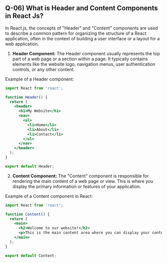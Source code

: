 ## Q-06) What is Header and Content Components in React Js?

In React.js, the concepts of "Header" and "Content" components are used to describe a common pattern for organizing the structure of a React application, often in the context of building a user interface or a layout for a web application.

1. **Header Component:** The Header component usually represents the top part of a web page or a section within a page. It typically contains elements like the website logo, navigation menus, user authentication controls, or any other content.

Example of a Header component:

```jsx
import React from 'react';

function Header() {
  return (
    <header>
      <h1>My Website</h1>
      <nav>
        <ul>
          <li>Home</li>
          <li>About</li>
          <li>Contact</li>
        </ul>
      </nav>
    </header>
  );
}

export default Header;
```

2. **Content Component:** The "Content" component is responsible for rendering the main content of a web page or view. This is where you display the primary information or features of your application.

Example of a Content component in React:

```jsx
import React from 'react';

function Content() {
  return (
    <main>
      <h2>Welcome to our website!</h2>
      <p>This is the main content area where you can display your content dynamically.</p>
    </main>
  );
}

export default Content;
```